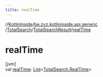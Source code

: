 ```yaml
---
title: realTime
---
```

//[KotlinInside](../../../../index.html)/[be.zvz.kotlininside.api.generic](../../index.html)
/[TotalSearch](../index.html)/[TotalSearchResult](index.html)/[realTime](real-time.html)

# realTime

[jvm]\
val [realTime](real-time.html): [List](https://kotlinlang.org/api/latest/jvm/stdlib/kotlin.collections/-list/index.html)<[TotalSearch.RealTime](
../-real-time/index.html)>




